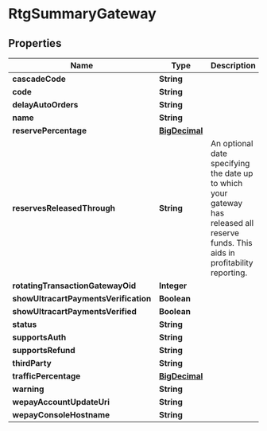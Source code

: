 
# RtgSummaryGateway

## Properties
Name | Type | Description | Notes
------------ | ------------- | ------------- | -------------
**cascadeCode** | **String** |  |  [optional]
**code** | **String** |  |  [optional]
**delayAutoOrders** | **String** |  |  [optional]
**name** | **String** |  |  [optional]
**reservePercentage** | [**BigDecimal**](BigDecimal.md) |  |  [optional]
**reservesReleasedThrough** | **String** | An optional date specifying the date up to which your gateway has released all reserve funds.  This aids in profitability reporting. |  [optional]
**rotatingTransactionGatewayOid** | **Integer** |  |  [optional]
**showUltracartPaymentsVerification** | **Boolean** |  |  [optional]
**showUltracartPaymentsVerified** | **Boolean** |  |  [optional]
**status** | **String** |  |  [optional]
**supportsAuth** | **String** |  |  [optional]
**supportsRefund** | **String** |  |  [optional]
**thirdParty** | **String** |  |  [optional]
**trafficPercentage** | [**BigDecimal**](BigDecimal.md) |  |  [optional]
**warning** | **String** |  |  [optional]
**wepayAccountUpdateUri** | **String** |  |  [optional]
**wepayConsoleHostname** | **String** |  |  [optional]



